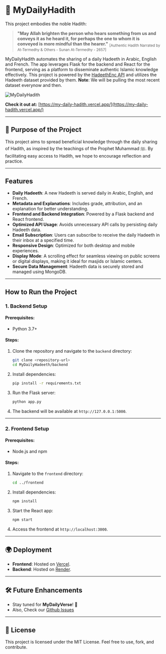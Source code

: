 # 🌟 MyDailyHadith

This project embodies the noble Hadith:

> **"May Allah brighten the person who hears something from us and conveys it as he heard it, for perhaps the one to whom it is conveyed is more mindful than the hearer."**
<sub>[Authentic Hadith Narrated by At-Termedhy & Others - Sunan At-Termedhy - 2657]</sub>

MyDailyHadith automates the sharing of a daily Hadeeth in Arabic, English and French. The app leverages Flask for the backend and React for the frontend, serving as a platform to disseminate authentic Islamic knowledge effectively. This project is powered by the [HadeethEnc API](https://hadeethenc.com/en/home) and utilizes the Hadeeth dataset provided by them. **Note**: We will be pulling the most recent dataset everynow and then.

![MyDailyHadith](./mydailyhadith-frontend/public/MDHdemo.gif)

**Check it out at:** [https://my-daily-hadith.vercel.app/](https://my-daily-hadith.vercel.app/)

---

## 🕌 **Purpose of the Project**
This project aims to spread beneficial knowledge through the daily sharing of Hadith, as inspired by the teachings of the Prophet Muhammad ﷺ. By facilitating easy access to Hadith, we hope to encourage reflection and practice.

---

## **Features**
- **Daily Hadeeth**: A new Hadeeth is served daily in Arabic, English, and French.
- **Metadata and Explanations**: Includes grade, attribution, and an explanation for better understanding.
- **Frontend and Backend Integration**: Powered by a Flask backend and React frontend.
- **Optimized API Usage**: Avoids unnecessary API calls by persisting daily Hadeeth data.
- **Email Subscription**: Users can subscribe to receive the daily Hadeeth in their inbox at a specified time.
- **Responsive Design**: Optimized for both desktop and mobile experiences.
- **Display Mode**: A scrolling effect for seamless viewing on public screens or digital displays, making it ideal for masjids or Islamic centers.
- **Secure Data Management**: Hadeeth data is securely stored and managed using MongoDB.

---

## **How to Run the Project**

### **1. Backend Setup**

#### Prerequisites:
- Python 3.7+

#### Steps:
1. Clone the repository and navigate to the `backend` directory:
   ```bash
   git clone <repository-url>
   cd MyDailyHadeeth/backend
   ```
2. Install dependencies:
   ```bash
   pip install -r requirements.txt
   ```
3. Run the Flask server:
   ```bash
   python app.py
   ```
4. The backend will be available at `http://127.0.0.1:5000`.

---

### **2. Frontend Setup**

#### Prerequisites:
- Node.js and npm

#### Steps:
1. Navigate to the `frontend` directory:
   ```bash
   cd ../frontend
   ```
2. Install dependencies:
   ```bash
   npm install
   ```
3. Start the React app:
   ```bash
   npm start
   ```
4. Access the frontend at `http://localhost:3000`.

---

## **🌍 Deployment**
- **Frontend**: Hosted on [Vercel](https://vercel.com/).
- **Backend**: Hosted on [Render](https://render.com/).

---

## **🛠️ Future Enhancements**
- Stay tuned for **MyDailyVerse**! 🌟 
- Also, Check our [Github Issues](https://github.com/AhmedAlRawi0/MyDailyHadith/issues)

---

## **🔗 License**
This project is licensed under the MIT License. Feel free to use, fork, and contribute.
